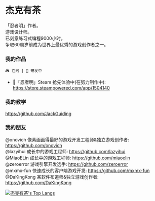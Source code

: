 # 杰克有茶
「忍者明」作者。  
游戏设计师。  
已刻意练习式编程9000小时。  
争取60周岁前成为世界上最优秀的游戏创作者之一。  

### 我的作品
    🎮 在线 | 🤿 研发中
- 🤿「忍者明」Steam 抢先体验中(在努力制作中): https://store.steampowered.com/app/1504140

### 我的教学
https://github.com/JackGuiding

### 我的朋友
@onovich 像素画画得最好的游戏开发工程师&独立游戏创作者: https://github.com/onovich  
@lazyihui 成长中的游戏工程师: https://github.com/lazyihui  
@MiaoELin 成长中的游戏工程师: https://github.com/miaoelin  
@zeroerror 游戏引擎开发选手: https://github.com/zeroerror  
@mxmx-fun 快速成长的客户端游戏开发: https://github.com/mxmx-fun  
@DaKingKong 某软件布道师&独立游戏创作者: https://github.com/DaKingKong  

[![杰克有茶's Top Langs](https://github-readme-stats.vercel.app/api/top-langs/?username=jackutea&layout=compact)](https://github.com/anuraghazra/github-readme-stats)  
